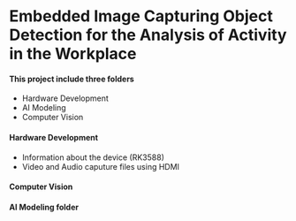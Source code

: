 # Embedded Image Capturing Object Detection for the Analysis of Activity in the Workplace

#### This project include three folders 
  * Hardware Development
  * AI Modeling 
  * Computer Vision

#### Hardware Development 
  * Information about the device (RK3588)
  * Video and Audio caputure files using HDMI 
 
#### Computer Vision 

#### AI Modeling folder 


